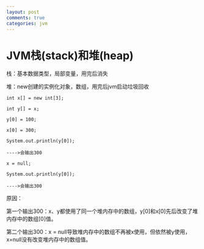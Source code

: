 ```yaml
---
layout: post
comments: true
categories: jvm
---
```


# JVM栈(stack)和堆(heap)

栈：基本数据类型，局部变量，用完后消失

堆：new创建的实例化对象，数组，用完后jvm启动垃圾回收


```
int x[] = new int[3];

int y[] = x;

y[0] = 100;

x[0] = 300;

System.out.println(y[0]);

---->会输出300

x = null;

System.out.println(y[0]);

---->会输出300
```


原因：

第一个输出300：x、y都使用了同一个堆内存中的数组，y[0]和x[0]先后改变了堆内存中的数组[0]值。

第二个输出300：x = null导致堆内存中的数组不再被x使用，但依然被y使用，x=null没有改变堆内存中的数组值。